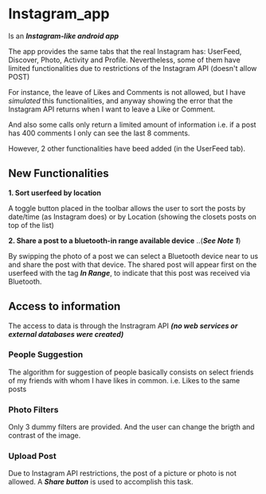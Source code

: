 # Instagram_app #

Is an ***Instagram-like android app***

The app provides the same tabs that the real Instagram has: UserFeed, Discover, Photo, Activity and Profile. 
Nevertheless, some of them have limited functionalities due to restrictions of the Instagram API (doesn't allow POST) 

For instance, the leave of Likes and Comments is not allowed, but I have *simulated* this functionalities, and anyway showing the error that the Instagram API returns when I want to leave a Like or Comment.

And also some calls only return a limited amount of information i.e. if a post has 400 comments I only can see the last 8 comments.


However, 2 other functionalities have beed added (in the UserFeed tab).

## New Functionalities ##

**1. Sort userfeed by location**

  A toggle button placed in the toolbar allows the user to sort the posts by date/time (as Instagram does) or by Location        (showing the closets posts on top of the list) 


**2. Share a post to a bluetooth-in range available device** ..(***See Note 1***)

  By swipping the photo of a post we can select a Bluetooth device near to us and share the post with that device.
  The shared post will appear first on the userfeed with the tag ***In Range***, to indicate that this post was received via     Bluetooth.


## Access to information ##
The access to data is through the Instragram API ***(no web services or external databases were created)***

### People Suggestion ###
The algorithm for suggestion of people basically consists on select friends of my friends with whom I have likes in common. i.e. Likes to the same posts


### Photo Filters ###
  Only 3 dummy filters are provided. And the user can change the brigth and contrast of the image.


### Upload Post ###
Due to Instagram API restrictions, the post of a picture or photo is not allowed. A ***Share button*** is used to accomplish this task.


  
